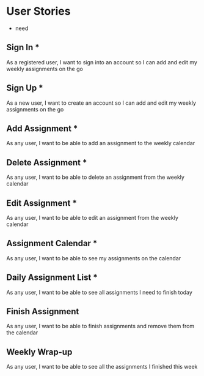 # User Stories

* need

## Sign In *
As a registered user, I want to sign into an account so I can add and edit my weekly assignments on the go

## Sign Up *
As a new user, I want to create an account so I can add and edit my weekly assignments on the go

## Add Assignment *
As any user, I want to be able to add an assignment to the weekly calendar

## Delete Assignment *
As any user, I want to be able to delete an assignment from the weekly calendar

## Edit Assignment *
As any user, I want to be able to edit an assignment from the weekly calendar

## Assignment Calendar *
As any user, I want to be able to see my assignments on the calendar

## Daily Assignment List *
As any user, I want to be able to see all assignments I need to finish today

## Finish Assignment 
As any user, I want to be able to finish assignments and remove them from the calendar

## Weekly Wrap-up
As any user, I want to be able to see all the assignments I finished this week
